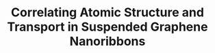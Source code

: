 ---
layout: post
title: Correlating Atomic Structure and Transport in Suspended Graphene Nanoribbons
link: http://pubs.acs.org/doi/abs/10.1021/nl501872x
img: assets/pubs/nl-2014-01872x_0007.gif
authors: Zhengqing John Qi, Julio A. Rodríguez-Manzo, Andrés R. Botello-Méndez, Sung Ju Hong, Eric A. Stach, Yung Woo Park, Jean-Christophe Charlier, Marija Drndić, and A. T. Charlie Johnson
journal: Nano Letters
article_asap: true
doi: 10.1021/nl501872x
pdf: assets/pubs/nl501872x.pdf
supplement: assets/pubs/nl501872x_si_001.pdf
---